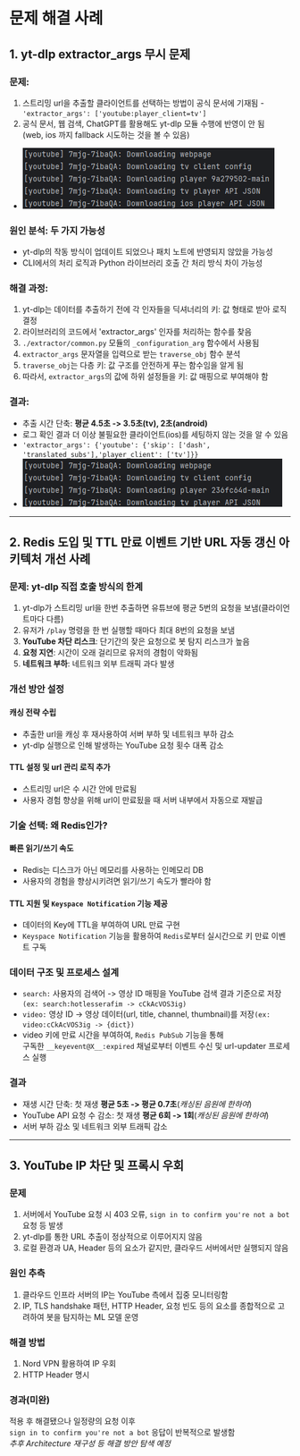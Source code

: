 # 문제 해결 사례

## 1. yt-dlp extractor_args 무시 문제
### 문제:
  1. 스트리밍 url을 추출할 클라이언트를 선택하는 방법이 공식 문서에 기재됨
    - `'extractor_args': ['youtube:player_client=tv']`
  2. 공식 문서, 웹 검색, ChatGPT를 활용해도 yt-dlp 모듈 수행에 반영이 안 됨<br>(web, ios 까지 fallback 시도하는 것을 볼 수 있음)
  - ![문제 상황](./img/yt-dlp_issue.png)
### 원인 분석: 두 가지 가능성
  - yt-dlp의 작동 방식이 업데이트 되었으나 패치 노트에 반영되지 않았을 가능성
  - CLI에서의 처리 로직과 Python 라이브러리 호출 간 처리 방식 차이 가능성
### 해결 과정:
  1. yt-dlp는 데이터를 추출하기 전에 각 인자들을 딕셔너리의 키: 값 형태로 받아 로직 결정
  2. 라이브러리의 코드에서 'extractor_args' 인자를 처리하는 함수를 찾음
  3. `./extractor/common.py` 모듈의 `_configuration_arg` 함수에서 사용됨
  4. `extractor_args` 문자열을 입력으로 받는 `traverse_obj` 함수 분석
  5. `traverse_obj`는 다층 키: 값 구조를 안전하게 푸는 함수임을 알게 됨
  6. 따라서, `extractor_args`의 값에 하위 설정들을 키: 값 매핑으로 부여해야 함
### 결과:
  - 추출 시간 단축: **평균 4.5초 -> 3.5초(tv), 2초(android)**
  - 로그 확인 결과 더 이상 불필요한 클라이언트(ios)를 세팅하지 않는 것을 알 수 있음
  - `'extractor_args': {'youtube': {'skip': ['dash', 'translated_subs'],'player_client': ['tv']}}`
  - ![문제 해결](./img/yt-dlp_solved.png)

---

## 2. Redis 도입 및 TTL 만료 이벤트 기반 URL 자동 갱신 아키텍처 개선 사례
### 문제: yt-dlp 직접 호출 방식의 한계
  1. yt-dlp가 스트리밍 url을 한번 추출하면 유튜브에 평균 5번의 요청을 보냄(클라이언트마다 다름)
  2. 유저가 `/play` 명령을 한 번 실행할 때마다 최대 8번의 요청을 보냄
  3. **YouTube 차단 리스크**: 단기간의 잦은 요청으로 봇 탐지 리스크가 높음
  4. **요청 지연**: 시간이 오래 걸리므로 유저의 경험이 악화됨
  5. **네트워크 부하**: 네트워크 외부 트래픽 과다 발생

### 개선 방안 설정
#### 캐싱 전략 수립
  - 추출한 url을 캐싱 후 재사용하여 서버 부하 및 네트워크 부하 감소
  - yt-dlp 실행으로 인해 발생하는 YouTube 요청 횟수 대폭 감소
#### TTL 설정 및 url 관리 로직 추가
  - 스트리밍 url은 수 시간 안에 만료됨
  - 사용자 경험 향상을 위해 url이 만료됬을 때 서버 내부에서 자동으로 재발급

### 기술 선택: 왜 Redis인가?
#### 빠른 읽기/쓰기 속도
  - Redis는 디스크가 아닌 메모리를 사용하는 인메모리 DB
  - 사용자의 경험을 향상시키려면 읽기/쓰기 속도가 빨라야 함
#### TTL 지원 및 `Keyspace Notification` 기능 제공
  - 데이터의 Key에 TTL을 부여하여 URL 만료 구현
  - `Keyspace Notification` 기능을 활용하여 `Redis`로부터 실시간으로 키 만료 이벤트 구독

### 데이터 구조 및 프로세스 설계
  - `search:` 사용자의 검색어 -> 영상 ID 매핑을 YouTube 검색 결과 기준으로 저장`(ex: search:hotlesserafim -> cCkAcVOS3ig)`
  - `video:` 영상 ID -> 영상 데이터(url, title, channel, thumbnail)를 저장`(ex: video:cCkAcVOS3ig -> {dict})`
  - video 키에 만료 시간을 부여하여, `Redis PubSub` 기능을 통해<br>구독한 `__keyevent@X__:expired` 채널로부터 이벤트 수신 및 url-updater 프로세스 실행
### 결과
  - 재생 시간 단축: 첫 재생 **평균 5초 -> 평균 0.7초**(*캐싱된 음원에 한하여*)
  - YouTube API 요청 수 감소: 첫 재생 **평균 6회 ->  1회**(*캐싱된 음원에 한하여*)
  - 서버 부하 감소 및 네트워크 외부 트래픽 감소

---

## 3. YouTube IP 차단 및 프록시 우회
### 문제
  1. 서버에서 YouTube 요청 시 403 오류, `sign in to confirm you're not a bot` 요청 등 발생
  2. yt-dlp를 통한 URL 추출이 정상적으로 이루어지지 않음
  3. 로컬 환경과 UA, Header 등의 요소가 같지만, 클라우드 서버에서만 실행되지 않음
### 원인 추측
  1. 클라우드 인프라 서버의 IP는 YouTube 측에서 집중 모니터링함
  2. IP, TLS handshake 패턴, HTTP Header, 요청 빈도 등의 요소를 종합적으로 고려하여 봇을 탐지하는 ML 모델 운영
### 해결 방법
  1. Nord VPN 활용하여 IP 우회
  2. HTTP Header 명시
### 경과(미완)
  적용 후 해결됐으나 일정량의 요청 이후<br>`sign in to confirm you're not a bot` 응답이 반복적으로 발생함<br>_추후 Architecture 재구성 등 해결 방안 탐색 예정_
